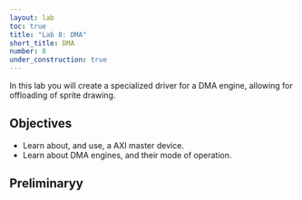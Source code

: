 ```yaml
---
layout: lab
toc: true
title: "Lab 8: DMA"
short_title: DMA
number: 8
under_construction: true
---
```


In this lab you will create a specialized driver for a DMA engine, allowing for offloading of sprite drawing.

## Objectives
* Learn about, and use, a AXI master device.
* Learn about DMA engines, and their mode of operation.

## Preliminaryy